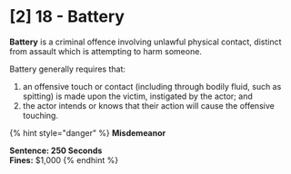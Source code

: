 # \[2] 18 - Battery

**Battery** is a criminal offence involving unlawful physical contact, distinct from assault which is attempting to harm someone.

Battery generally requires that:

1. an offensive touch or contact (including through bodily fluid, such as spitting) is made upon the victim, instigated by the actor; and
2. the actor intends or knows that their action will cause the offensive touching.

{% hint style="danger" %}
**Misdemeanor**

**Sentence: 250 Seconds**\
**Fines:** $1,000
{% endhint %}

